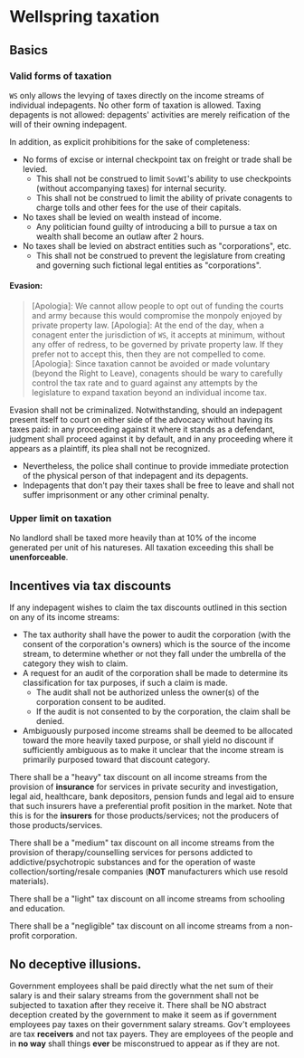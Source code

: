 # Wellspring taxation

## Basics

### Valid forms of taxation
`WS` only allows the levying of taxes directly on the income streams of individual indepagents. No other form of taxation is allowed. Taxing depagents is not allowed: depagents' activities are merely reification of the will of their owning indepagent.

In addition, as explicit prohibitions for the sake of completeness:
- No forms of excise or internal checkpoint tax on freight or trade shall be levied.
  - This shall not be construed to limit `SovWI`'s ability to use checkpoints (without accompanying taxes) for internal security.
  - This shall not be construed to limit the ability of private conagents to charge tolls and other fees for the use of their capitals.
- No taxes shall be levied on wealth instead of income.
  - Any politician found guilty of introducing a bill to pursue a tax on wealth shall become an outlaw after 2 hours.
- No taxes shall be levied on abstract entities such as "corporations", etc.
  - This shall not be construed to prevent the legislature from creating and governing such fictional legal entities as "corporations".

#### Evasion:

> [Apologia]: We cannot allow people to opt out of funding the courts and army because this would compromise the monpoly enjoyed by private property law.
> [Apologia]: At the end of the day, when a conagent enter the jurisdiction of `WS`, it accepts at minimum, without any offer of redress, to be governed by private property law. If they prefer not to accept this, then they are not compelled to come.
> [Apologia]: Since taxation cannot be avoided or made voluntary (beyond the Right to Leave), conagents should be wary to carefully control the tax rate and to guard against any attempts by the legislature to expand taxation beyond an individual income tax.

Evasion shall not be criminalized. Notwithstanding, should an indepagent present itself to court on either side of the advocacy without having its taxes paid: in any proceeding against it where it stands as a defendant, judgment shall proceed against it by default, and in any proceeding where it appears as a plaintiff, its plea shall not be recognized.

- Nevertheless, the police shall continue to provide immediate protection of the physical person of that indepagent and its depagents.
- Indepagents that don't pay their taxes shall be free to leave and shall not suffer imprisonment or any other criminal penalty.

### Upper limit on taxation

No landlord shall be taxed more heavily than at 10% of the income generated per unit of his natureses. All taxation exceeding this shall be **unenforceable**.

## Incentives via tax discounts

If any indepagent wishes to claim the tax discounts outlined in this section on any of its income streams:
- The tax authority shall have the power to audit the corporation (with the consent of the corporation's owners) which is the source of the income stream, to determine whether or not they fall under the umbrella of the category they wish to claim.
- A request for an audit of the corporation shall be made to determine its classification for tax purposes, if such a claim is made.
  - The audit shall not be authorized unless the owner(s) of the corporation consent to be audited.
  - If the audit is not consented to by the corporation, the claim shall be denied.
- Ambiguously purposed income streams shall be deemed to be allocated toward the more heavily taxed purpose, or shall yield no discount if sufficiently ambiguous as to make it unclear that the income stream is primarily purposed toward that discount category.

There shall be a "heavy" tax discount on all income streams from the provision of **insurance** for services in private security and investigation, legal aid, healthcare, bank depositors, pension funds and legal aid to ensure that such insurers have a preferential profit position in the market. Note that this is for the **insurers** for those products/services; not the producers of those products/services.

There shall be a "medium" tax discount on all income streams from the provision of therapy/counselling services for persons addicted to addictive/psychotropic substances and for the operation of waste collection/sorting/resale companies (**NOT** manufacturers which use resold materials).

There shall be a "light" tax discount on all income streams from schooling and education.

There shall be a "negligible" tax discount on all income streams from a non-profit corporation.

## No deceptive illusions.

Government employees shall be paid directly what the net sum of their salary is and their salary streams from the government shall not be subjected to taxation after they receive it. There shall be NO abstract deception created by the government to make it seem as if government employees pay taxes on their government salary streams. Gov't employees are tax **receivers** and not tax payers. They are employees of the people and in **no way** shall things **ever** be misconstrued to appear as if they are not.
